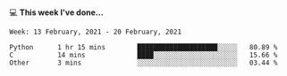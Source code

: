 💻 **This week I've done...**

<!--START_SECTION:waka-->
```text
Week: 13 February, 2021 - 20 February, 2021

Python      1 hr 15 mins        ████████████████████░░░░░   80.89 % 
C           14 mins             ████░░░░░░░░░░░░░░░░░░░░░   15.66 % 
Other       3 mins              ░░░░░░░░░░░░░░░░░░░░░░░░░   03.44 %
```
<!--END_SECTION:waka-->
